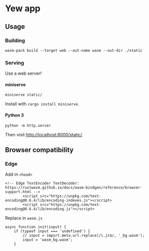 # Yew app

## Usage

### Building

```
wasm-pack build --target web --out-name wasm --out-dir ./static
```

### Serving

Use a web server!

#### miniserve

```
miniserve static/
```

Install with `cargo install miniserve`.

#### Python 3

```
python -m http.server
```

Then visit [http://localhost:8000/static/](http://localhost:8000/static/)

## Browser compatibility

### Edge

Add in `<head>` 

```
<!-- Edge TextEncoder TextDecoder: https://rustwasm.github.io/docs/wasm-bindgen/reference/browser-support.html -->
        <script src="https://unpkg.com/text-encoding@0.6.4/lib/encoding-indexes.js"></script>
        <script src="https://unpkg.com/text-encoding@0.6.4/lib/encoding.js"></script>
```

Replace in `wasm.js`

```
async function init(input) {
    if (typeof input === 'undefined') {
        // input = import.meta.url.replace(/\.js$/, '_bg.wasm');
        input = 'wasm_bg.wasm';
    }
```

